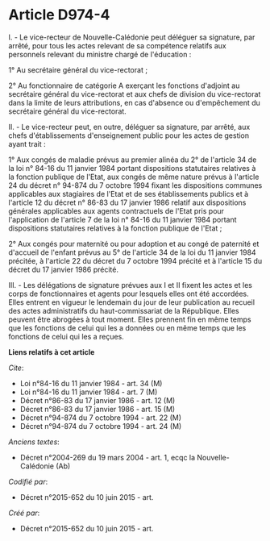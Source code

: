 # Article D974-4

I. - Le vice-recteur de Nouvelle-Calédonie peut déléguer sa signature, par arrêté, pour tous les actes relevant de sa
compétence relatifs aux personnels relevant du ministre chargé de l'éducation :

1° Au secrétaire général du vice-rectorat ;

2° Au fonctionnaire de catégorie A exerçant les fonctions d'adjoint au secrétaire général du vice-rectorat et aux chefs de
division du vice-rectorat dans la limite de leurs attributions, en cas d'absence ou d'empêchement du secrétaire général du
vice-rectorat.

II. - Le vice-recteur peut, en outre, déléguer sa signature, par arrêté, aux chefs d'établissements d'enseignement public
pour les actes de gestion ayant trait :

1° Aux congés de maladie prévus au premier alinéa du 2° de l'article 34 de la loi n° 84-16 du 11 janvier 1984 portant
dispositions statutaires relatives à la fonction publique de l'Etat, aux congés de même nature prévus à l'article 24 du
décret n° 94-874 du 7 octobre 1994 fixant les dispositions communes applicables aux stagiaires de l'Etat et de ses
établissements publics et à l'article 12 du décret n° 86-83 du 17 janvier 1986 relatif aux dispositions générales applicables
aux agents contractuels de l'Etat pris pour l'application de l'article 7 de la loi n° 84-16 du 11 janvier 1984 portant
dispositions statutaires relatives à la fonction publique de l'Etat ;

2° Aux congés pour maternité ou pour adoption et au congé de paternité et d'accueil de l'enfant prévus au 5° de l'article 34
de la loi du 11 janvier 1984 précitée, à l'article 22 du décret du 7 octobre 1994 précité et à l'article 15 du décret du 17
janvier 1986 précité.

III. - Les délégations de signature prévues aux I et II fixent les actes et les corps de fonctionnaires et agents pour
lesquels elles ont été accordées. Elles entrent en vigueur le lendemain du jour de leur publication au recueil des actes
administratifs du haut-commissariat de la République. Elles peuvent être abrogées à tout moment. Elles prennent fin en même
temps que les fonctions de celui qui les a données ou en même temps que les fonctions de celui qui les a reçues.

**Liens relatifs à cet article**

_Cite_:

  - Loi n°84-16 du 11 janvier 1984 - art. 34 (M)
  - Loi n°84-16 du 11 janvier 1984 - art. 7 (M)
  - Décret n°86-83 du 17 janvier 1986 - art. 12 (M)
  - Décret n°86-83 du 17 janvier 1986 - art. 15 (M)
  - Décret n°94-874 du 7 octobre 1994 - art. 22 (M)
  - Décret n°94-874 du 7 octobre 1994 - art. 24 (M)

_Anciens textes_:

  - Décret n°2004-269 du 19 mars 2004 - art. 1, ecqc la Nouvelle-Calédonie  (Ab)

_Codifié par_:

  - Décret n°2015-652 du 10 juin 2015 - art.

_Créé par_:

  - Décret n°2015-652 du 10 juin 2015 - art.
